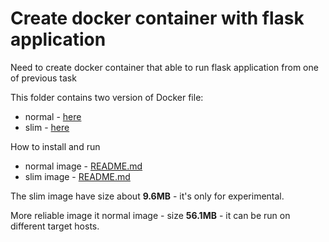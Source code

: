 # Create docker container with flask application

Need to create docker container that able to run flask application from one of previous task

This folder contains two version of Docker file:
- normal - [here](normal-image/Dockerfile)
- slim - [here](slim-image/Dockerfile)

How to install and run 
- normal image - [README.md](normal-image/README.md)
- slim image -  [README.md](slim-image/README.md)

The slim image have size about **9.6MB** - it's only for experimental.

More reliable image it normal image - size **56.1MB** - it can be run on different target hosts.

